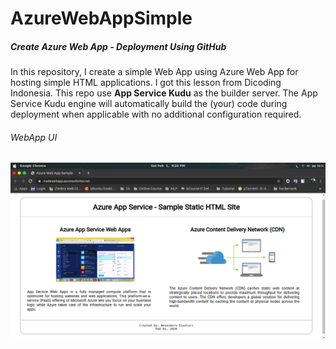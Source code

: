 # AzureWebAppSimple
##### Create Azure Web App - Deployment Using GitHub
In this repository, I create a simple Web App using Azure Web App for hosting simple HTML applications. I got this lesson from Dicoding Indonesia.
This repo use **App Service Kudu** as the builder server. The App Service Kudu engine will automatically build the (your) code during deployment when applicable with no additional configuration required. 
###### WebApp UI
![alt text](https://raw.githubusercontent.com/amzesmoro/AzureWebAppSimple/master/img/Screenshot%20from%202020-02-01%2021-20-10.png)
